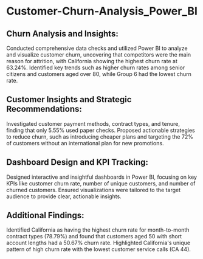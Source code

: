 # Customer-Churn-Analysis_Power_BI

## Churn Analysis and Insights:

Conducted comprehensive data checks and utilized Power BI to analyze and visualize customer churn, uncovering that competitors were the main reason for attrition, with California showing the highest churn rate at 63.24%. Identified key trends such as higher churn rates among senior citizens and customers aged over 80, while Group 6 had the lowest churn rate.

## Customer Insights and Strategic Recommendations:

Investigated customer payment methods, contract types, and tenure, finding that only 5.55% used paper checks. Proposed actionable strategies to reduce churn, such as introducing cheaper plans and targeting the 72% of customers without an international plan for new promotions.

## Dashboard Design and KPI Tracking:

Designed interactive and insightful dashboards in Power BI, focusing on key KPIs like customer churn rate, number of unique customers, and number of churned customers. Ensured visualizations were tailored to the target audience to provide clear, actionable insights.

## Additional Findings:

Identified California as having the highest churn rate for month-to-month contract types (78.79%) and found that customers aged 50 with short account lengths had a 50.67% churn rate. Highlighted California's unique pattern of high churn rate with the lowest customer service calls (CA 44).
